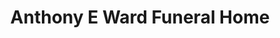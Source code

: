 ---
title: "Anthony E Ward Funeral Home"
url: /crisfield/anthony-e-ward-funeral-home/
shop: Bestattungen
---